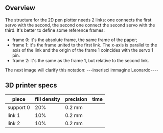 ## Overview
The structure for the 2D pen plotter needs 2 links: one connects the first servo with the second, the second one connect the second servo with the third.
It's better to define some reference frames:
* frame 0: it's the absolute frame, the same frame of the paper;
* frame 1: it's the frame united to the first link. The x-axis is parallel to the axis of the link and the origin of the frame 1 coincides with the servo 1 pin.
* frame 2: it's the same as the frame 1, but relative to the second link.

The next image will clarify this notation:
---inserisci immagine Leonardo----

## 3D printer specs
|piece|fill density|precision|time|
|---------|---------|---------|---------|
support 0 |   20%   |  0.2 mm | |
link 1    |   10%   |  0.2 mm | |
link 2    |   10%   |  0.2 mm | |